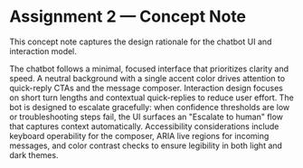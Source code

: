 # Assignment 2 — Concept Note

This concept note captures the design rationale for the chatbot UI and interaction model.

The chatbot follows a minimal, focused interface that prioritizes clarity and speed. A neutral background with a single accent color drives attention to quick-reply CTAs and the message composer. Interaction design focuses on short turn lengths and contextual quick-replies to reduce user effort. The bot is designed to escalate gracefully: when confidence thresholds are low or troubleshooting steps fail, the UI surfaces an "Escalate to human" flow that captures context automatically. Accessibility considerations include keyboard operability for the composer, ARIA live regions for incoming messages, and color contrast checks to ensure legibility in both light and dark themes.
